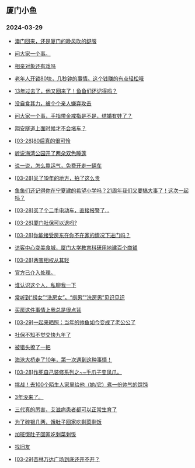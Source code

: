 ## 厦门小鱼 
### 2024-03-29

+ [澳门回来，还是厦门的晚风吹的舒服](http://bbs.xmfish.com/read-htm-tid-18167035.html)

+ [问大家一个事。](http://bbs.xmfish.com/read-htm-tid-18167043.html)

+ [相亲对象还有戏吗](http://bbs.xmfish.com/read-htm-tid-18167080.html)

+ [老年人开锁80块，几秒钟的事情。这个钱赚的有点轻松哦](http://bbs.xmfish.com/read-htm-tid-18167089.html)

+ [13年过去了，他又回来了！鱼鱼们还记得吗？](http://bbs.xmfish.com/read-htm-tid-18167188.html)

+ [没自食其力，被个个亲人嫌弃攻击](http://bbs.xmfish.com/read-htm-tid-18167157.html)

+ [问大家一个事，手指带金戒指是不是，结婚有娃了？](http://bbs.xmfish.com/read-htm-tid-18167148.html)

+ [翔安隧道上面时候才不会堵车？](http://bbs.xmfish.com/read-htm-tid-18167075.html)

+ [[03-28]80后真的很可怜](http://bbs.xmfish.com/read-htm-tid-18167265.html)

+ [听说海湾公园开了两朵双色睡莲](http://bbs.xmfish.com/read-htm-tid-18167283.html)

+ [说一说，怎么靠运气，免费开走一辆车](http://bbs.xmfish.com/read-htm-tid-18167186.html)

+ [[03-28]呆了19年的地方，拍了这么贵](http://bbs.xmfish.com/read-htm-tid-18167115.html)

+ [鱼鱼们还记得你在宁夏建的希望小学吗？21周年我们又要搞大事了！这次一起吗？](http://bbs.xmfish.com/read-htm-tid-18167198.html)

+ [[03-28]买了个二手电动车，直接报警了...](http://bbs.xmfish.com/read-htm-tid-18167213.html)

+ [[03-28]厦门社保可以退吗?](http://bbs.xmfish.com/read-htm-tid-18167305.html)

+ [[03-28]你能接受房东在你不在家的情况下进门吗？](http://bbs.xmfish.com/read-htm-tid-18167330.html)

+ [访客中心变美食城，厦门大学教育科研用地建百个商铺](http://bbs.xmfish.com/read-htm-tid-18167241.html)

+ [[03-28]两害相权从其轻](http://bbs.xmfish.com/read-htm-tid-18167248.html)

+ [官方已介入处理。](http://bbs.xmfish.com/read-htm-tid-18167575.html)

+ [谁认识这个人，私聊我一下](http://bbs.xmfish.com/read-htm-tid-18167321.html)

+ [常听到“捞女”“洗房女”。“捞男”“洗房男”见识见识](http://bbs.xmfish.com/read-htm-tid-18167493.html)

+ [买房这件事情上我总是很点背](http://bbs.xmfish.com/read-htm-tid-18167469.html)

+ [[03-29]一起来晒照：当年的帅鱼如今变成了老公公了](http://bbs.xmfish.com/read-htm-tid-18167582.html)

+ [社保不知不觉交快九年了](http://bbs.xmfish.com/read-htm-tid-18167422.html)

+ [被猎头撩了一把](http://bbs.xmfish.com/read-htm-tid-18167461.html)

+ [海沧大桥走了10年，第一次遇到这种事情！](http://bbs.xmfish.com/read-htm-tid-18167666.html)

+ [[03-28]作死自己装修系列之~~手爪子变凤爪。](http://bbs.xmfish.com/read-htm-tid-18167554.html)

+ [挑战！去100个陌生人家里给他（她/它）煮一份帅气的馄饨](http://bbs.xmfish.com/read-htm-tid-18167568.html)

+ [3年没来了。](http://bbs.xmfish.com/read-htm-tid-18167608.html)

+ [三代真的厉害，艾滋病患者都可以正常生育了](http://bbs.xmfish.com/read-htm-tid-18167641.html)

+ [为了碎银几两，饿肚子回家吃剩菜剩饭](http://bbs.xmfish.com/read-htm-tid-18167561.html)

+ [加班饿肚子回家吃剩菜剩饭](http://bbs.xmfish.com/read-htm-tid-18167561.html)

+ [找旧友](http://bbs.xmfish.com/read-htm-tid-18167558.html)

+ [[03-29]杏林万达广场到底还开不开？](http://bbs.xmfish.com/read-htm-tid-18167757.html)

